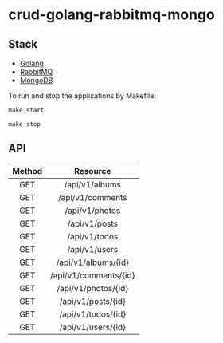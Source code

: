 # crud-golang-rabbitmq-mongo

## Stack

- [Golang](https://go.dev/)
- [RabbitMQ](https://www.rabbitmq.com/)
- [MongoDB](https://www.mongodb.com/)


To run and stop the applications by Makefile:

```
make start

make stop
```

## API

| Method |          Resource           |
|:------:|:---------------------------:|
|  GET   |     /api/v1/albums          |
|  GET   |     /api/v1/comments        |
|  GET   |     /api/v1/photos          |
|  GET   |     /api/v1/posts           |
|  GET   |     /api/v1/todos           |
|  GET   |     /api/v1/users           |
|  GET   |     /api/v1/albums/{id}     |
|  GET   |     /api/v1/comments/{id}   |
|  GET   |     /api/v1/photos/{id}     |
|  GET   |     /api/v1/posts/{id}      |
|  GET   |     /api/v1/todos/{id}      |
|  GET   |     /api/v1/users/{id}      |











